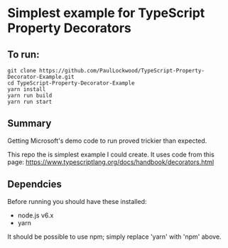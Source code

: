 # Simplest example for TypeScript Property Decorators

## To run:
```
git clone https://github.com/PaulLockwood/TypeScript-Property-Decorator-Example.git
cd TypeScript-Property-Decorator-Example
yarn install
yarn run build
yarn run start
```

## Summary
Getting Microsoft's demo code to run proved trickier than expected.

This repo the is simplest example I could create. It uses code from this page: <https://www.typescriptlang.org/docs/handbook/decorators.html>

## Dependcies
Before running you should have these installed:

- node.js v6.x
- yarn

It should be possible to use npm; simply replace 'yarn' with 'npm' above.
